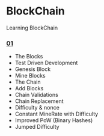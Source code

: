 # BlockChain
Learning BlockChain

### [01](../main/01)
- The Blocks
- Test Driven Development
- Genesis Block
- Mine Blocks
- The Chain
- Add Blocks
- Chain Validations
- Chain Replacement
- Difficulty & nonce
- Constant MineRate with Difficulty
- Improved PoW (Binary Hashes)
- Jumped Difficulty

